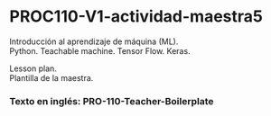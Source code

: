 # PROC110-V1-actividad-maestra5
Introducción al aprendizaje de máquina (ML).  
Python. Teachable machine. Tensor Flow. Keras.  
  
Lesson plan.  
Plantilla de la maestra.  
  
### Texto en inglés: PRO-110-Teacher-Boilerplate
